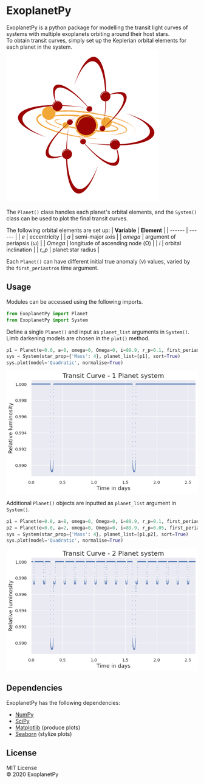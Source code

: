 # ExoplanetPy 

ExoplanetPy is a python package for modelling the transit light curves of systems with multiple exoplanets orbiting around their host stars.  
To obtain transit curves, simply set up the Keplerian orbital elements for each planet in the system.
![alt text](images/logo_400.png "ExoplanetPy logo")

The `Planet()` class handles each planet's orbital elements, and the `System()` class can be used to plot the final transit curves.

The following orbital elements are set up:
| **Variable** | **Element** |
| ------ | ------ |
| *e* | eccentricity |
| *a* | semi-major axis |
| *omega* | argument of periapsis (ω) |
| *Omega* | longitude of ascending node (Ω) |
| *i* | orbital inclination |
| *r_p* | planet:star radius |

Each `Planet()` can have different initial true anomaly (ν) values, varied by the `first_periastron` time argument.

## Usage
Modules can be accessed using the following imports.
```python
from ExoplanetPy import Planet
from ExoplanetPy import System
```

Define a single `Planet()` and input as `planet_list` arguments in `System()`.  
Limb darkening models are chosen in the `plot()` method.
```python
p1 = Planet(e=0.0, a=8, omega=0, Omega=0, i=89.9, r_p=0.1, first_periastron=0.0)
sys = System(star_prop={'Mass': 4}, planet_list=[p1], sort=True)
sys.plot(model='Quadratic', normalise=True)
```
![Test Plot 1](ExoplanetPy/test_plots/test_plot_1.png)

Additional `Planet()` objects are inputted as `planet_list` argument in `System()`.
```python
p1 = Planet(e=0.0, a=8, omega=0, Omega=0, i=89.9, r_p=0.1, first_periastron=0.0)
p2 = Planet(e=0.0, a=2, omega=0, Omega=0, i=89.9, r_p=0.05, first_periastron=0.0)
sys = System(star_prop={'Mass': 4}, planet_list=[p1,p2], sort=True)
sys.plot(model='Quadratic', normalise=True)
```
![Test Plot 2](ExoplanetPy/test_plots/testv0_plot.png)

## Dependencies
ExoplanetPy has the following dependencies:
* [NumPy](https://numpy.org/)
* [SciPy](https://www.scipy.org/)
* [Matplotlib](https://matplotlib.org/)  (produce plots)
* [Seaborn](https://seaborn.pydata.org/) (stylize plots)

## License 
MIT License  
© 2020 ExoplanetPy
